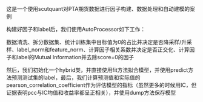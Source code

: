 这是一个使用scutquant对PTA期货数据进行因子构建、数据处理和自动建模的案例  

构建好因子和label后，我们使用AutoProcessor如下工作：  

数据清洗、拆分数据集、统计训练集中目标值为0的占比并决定是否降采样/升采样、label_norm和feature_norm、计算因子相关系数并决定是否正交化、计算因子和label的Mutual Information并去除score=0的因子  

然后，我们初始化一个hybrid类，并直接使用fit方法拟合模型，并使用predict方法预测测试集的label，最后，我们计算预测值和实际值的pearson_correlation_coefficient作为评估模型的指标（虽然更多的时候用IC，但证据表明pcc与IC均值和收益率都呈正相关），并使用dump方法保存模型
